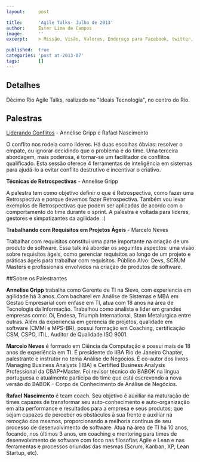 ```yaml
---
layout:     post

title:      'Agile Talks- Julho de 2013'
author:     Ester Lima de Campos
image:      ''
excerpt:    > Missão, Visão, Valores, Endereço para Facebook, twitter, grupo no google, etc.

published:  true
categories: 'post at-2013-07'
tags:       []
---
```


## Detalhes

Décimo Rio Agile Talks, realizado no "Ideais Tecnologia", no centro do Rio.

## Palestras

[Liderando Conflitos][Apresentacao1]
    - Annelise Gripp e Rafael Nascimento

O conflito nos rodeia como líderes. Há duas escolhas óbvias: resolver o empate, ou ignorar decidindo que o problema é do time. Uma terceira abordagem, mais poderosa, é tornar-se um facilitador de conflitos qualificado. Esta sessão oferece 4 ferramentas de inteligência em sistemas para ajudá-lo a evitar conflito destrutivo e incentivar o criativo.


**Técnicas de Retrospectivas**
    - Annelise Gripp

A palestra tem como objetivo definir o que é Retrospectiva, como fazer uma Retrospectiva e porque devemos fazer Retrospectiva. Também vou levar exemplos de Retrospectivas que podem ser aplicadas de acordo com o comportamento do time durante o sprint. A palestra é voltada para líderes, gestores e simpatizantes da agilidade. :)


**Trabalhando com Requisitos em Projetos Ágeis**
    - Marcelo Neves

Trabalhar com requisitos constitui uma parte importante na criação de um produto de software. Essa talk irá abordar os seguintes aspectos: uma visão sobre requisitos ágeis, como gerenciar requisitos ao longo de um projeto e práticas ágeis para trabalhar com requisitos. Público Alvo: Devs, SCRUM Masters e profissionais envolvidos na criação de produtos de software. 

##Sobre os Palestrantes

**Annelise Gripp** trabalha como Gerente de TI na Sieve, com experiencia em agilidade há 3 anos. Com bacharel em Análise de Sistemas e MBA em Gestao Empresarial com enfase em TI, atua com 18 anos na área de Tecnologia da Informação. Trabalhou como analista e lider em grandes empresas como: Oi, Endesa, Triumph International, Stam Metalurgica entre outras. Além da experiencia em gerencia de projetos, qualidade em software (CMMI e MPS-BR), possui formação em Coaching, certificação CSM, CSPO, ITIL, Auditor de Qualidade ISO 9001.

**Marcelo Neves** é formado em Ciência da Computação e possui mais de 18 anos de experiência em TI. É presidente do IIBA Rio de Janeiro Chapter, palestrante e instrutor no tema Análise de Negócios. É co-autor dos livros Managing Business Analysts (IIBA) e Certified Business Analysis Professional da CBAP+Master. Foi revisor técnico do BABOK na língua portuguesa e atualmente participa do time que está escrevendo a nova versão do BABOK - Corpo de Conhecimento de Análise de Negócios.

**Rafael Nascimento** é team coach. Seu objetivo é auxiliar na maturação de times capazes de transformar seu auto-conhecimento e auto-organização em alta performance e resultados para a empresa e seus produtos; que sejam capazes de perceber os obstáculos à sua frente e auxiliar na remoção dos mesmos, proporcionando a melhoria contínua de seu processo de desenvolvimento de software. Atua na área de TI há 10 anos, focando, nos últimos 3 anos, em coaching e mentoring para times de desenvolvimento de software com foco nas filosofias Agile e Lean e nas ferramentas e processos oriundas das mesmas (Scrum, Kanban, XP, Lean Startup, etc).



[Apresentacao1]:http://www.slideshare.net/rafanasil/liderando-conflitos
